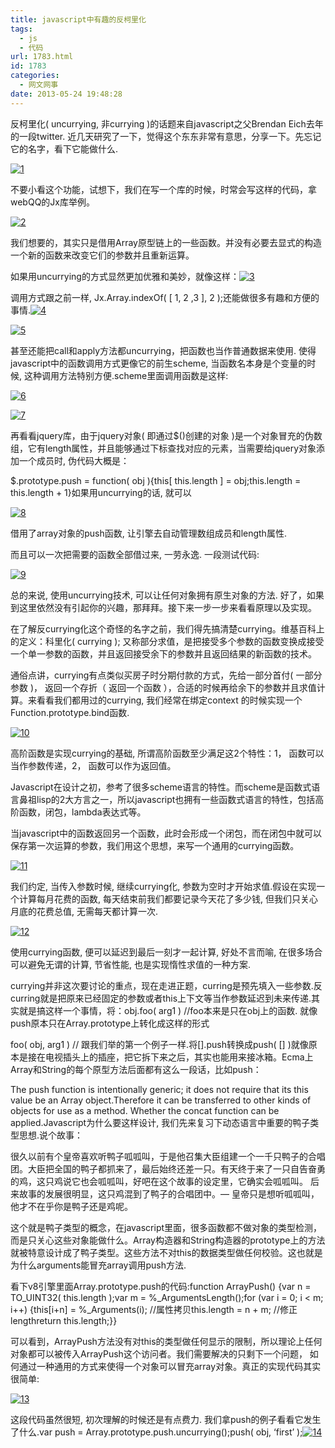 ```yaml
---
title: javascript中有趣的反柯里化
tags:
  - js
  - 代码
url: 1783.html
id: 1783
categories:
  - 网文网事
date: 2013-05-24 19:48:28
---
```


反柯里化( uncurrying, 非currying )的话题来自javascript之父Brendan Eich去年的一段twitter. 近几天研究了一下，觉得这个东东非常有意思，分享一下。先忘记它的名字，看下它能做什么.

[![](http://www.alloyteam.com/wp-content/uploads/2013/08/1.gif "1")](http://www.alloyteam.com/wp-content/uploads/2013/08/1.gif)

不要小看这个功能，试想下，我们在写一个库的时候，时常会写这样的代码，拿webQQ的Jx库举例。

[![](http://www.alloyteam.com/wp-content/uploads/2013/08/2.gif "2")](http://www.alloyteam.com/wp-content/uploads/2013/08/2.gif)

我们想要的，其实只是借用Array原型链上的一些函数。并没有必要去显式的构造一个新的函数来改变它们的参数并且重新运算。

如果用uncurrying的方式显然更加优雅和美妙，就像这样：[![](http://www.alloyteam.com/wp-content/uploads/2013/08/3.gif "3")](http://www.alloyteam.com/wp-content/uploads/2013/08/3.gif)

调用方式跟之前一样, Jx.Array.indexOf( \[ 1, 2 ,3 \], 2 );还能做很多有趣和方便的事情.[![](http://www.alloyteam.com/wp-content/uploads/2013/08/4.png "4")](http://www.alloyteam.com/wp-content/uploads/2013/08/4.png)

[![](http://www.alloyteam.com/wp-content/uploads/2013/08/5.png "5")](http://www.alloyteam.com/wp-content/uploads/2013/08/5.png)

甚至还能把call和apply方法都uncurrying，把函数也当作普通数据来使用. 使得javascript中的函数调用方式更像它的前生scheme, 当函数名本身是个变量的时候, 这种调用方法特别方便.scheme里面调用函数是这样:

[![](http://www.alloyteam.com/wp-content/uploads/2013/08/6.png "6")](http://www.alloyteam.com/wp-content/uploads/2013/08/6.png)

[![](http://www.alloyteam.com/wp-content/uploads/2013/08/7.png "7")](http://www.alloyteam.com/wp-content/uploads/2013/08/7.png)

再看看jquery库，由于jquery对象( 即通过$()创建的对象 )是一个对象冒充的伪数组，它有length属性，并且能够通过下标查找对应的元素，当需要给jquery对象添加一个成员时, 伪代码大概是：

$.prototype.push = function( obj ){this\[ this.length \] = obj;this.length = this.length + 1}如果用uncurrying的话, 就可以

[![](http://www.alloyteam.com/wp-content/uploads/2013/08/8.gif "8")](http://www.alloyteam.com/wp-content/uploads/2013/08/8.gif)

借用了array对象的push函数, 让引擎去自动管理数组成员和length属性.

而且可以一次把需要的函数全部借过来, 一劳永逸. 一段测试代码:

[![](http://www.alloyteam.com/wp-content/uploads/2013/08/9-.gif "9")](http://www.alloyteam.com/wp-content/uploads/2013/08/9-.gif)

总的来说, 使用uncurrying技术, 可以让任何对象拥有原生对象的方法. 好了，如果到这里依然没有引起你的兴趣，那拜拜。接下来一步一步来看看原理以及实现。

在了解反currying化这个奇怪的名字之前，我们得先搞清楚currying。维基百科上的定义：科里化( currying ); 又称部分求值，是把接受多个参数的函数变换成接受一个单一参数的函数，并且返回接受余下的参数并且返回结果的新函数的技术。

通俗点讲，currying有点类似买房子时分期付款的方式，先给一部分首付( 一部分参数 )， 返回一个存折（ 返回一个函数 ），合适的时候再给余下的参数并且求值计算。来看看我们都用过的currying, 我们经常在绑定context 的时候实现一个Function.prototype.bind函数.

[![](http://www.alloyteam.com/wp-content/uploads/2013/08/10.gif "10")](http://www.alloyteam.com/wp-content/uploads/2013/08/10.gif)

高阶函数是实现currying的基础, 所谓高阶函数至少满足这2个特性：1， 函数可以当作参数传递，2， 函数可以作为返回值。

Javascript在设计之初，参考了很多scheme语言的特性。而scheme是函数式语言鼻祖lisp的2大方言之一，所以javascript也拥有一些函数式语言的特性，包括高阶函数，闭包，lambda表达式等。

当javascript中的函数返回另一个函数，此时会形成一个闭包，而在闭包中就可以保存第一次运算的参数，我们用这个思想，来写一个通用的currying函数。

[![](http://www.alloyteam.com/wp-content/uploads/2013/08/11.gif "11")](http://www.alloyteam.com/wp-content/uploads/2013/08/11.gif)

我们约定, 当传入参数时候, 继续currying化, 参数为空时才开始求值.假设在实现一个计算每月花费的函数, 每天结束前我们都要记录今天花了多少钱, 但我们只关心月底的花费总值, 无需每天都计算一次.

[![](http://www.alloyteam.com/wp-content/uploads/2013/08/12.gif "12")](http://www.alloyteam.com/wp-content/uploads/2013/08/12.gif)

使用currying函数, 便可以延迟到最后一刻才一起计算, 好处不言而喻, 在很多场合可以避免无谓的计算, 节省性能, 也是实现惰性求值的一种方案.

currying并非这次要讨论的重点，现在走进正题，curring是预先填入一些参数.反curring就是把原来已经固定的参数或者this上下文等当作参数延迟到未来传递.其实就是搞这样一个事情，将：obj.foo( arg1 ) //foo本来是只在obj上的函数. 就像push原本只在Array.prototype上转化成这样的形式

foo( obj, arg1 ) // 跟我们举的第一个例子一样.将\[\].push转换成push( \[\] )就像原本是接在电视插头上的插座，把它拆下来之后，其实也能用来接冰箱。Ecma上Array和String的每个原型方法后面都有这么一段话，比如push：

The push function is intentionally generic; it does not require that its this value be an Array object.Therefore it can be transferred to other kinds of objects for use as a method. Whether the concat function can be applied.Javascript为什么要这样设计, 我们先来复习下动态语言中重要的鸭子类型思想.说个故事：

很久以前有个皇帝喜欢听鸭子呱呱叫，于是他召集大臣组建一个一千只鸭子的合唱团。大臣把全国的鸭子都抓来了，最后始终还差一只。有天终于来了一只自告奋勇的鸡，这只鸡说它也会呱呱叫，好吧在这个故事的设定里，它确实会呱呱叫。 后来故事的发展很明显，这只鸡混到了鸭子的合唱团中。— 皇帝只是想听呱呱叫，他才不在乎你是鸭子还是鸡呢。

这个就是鸭子类型的概念，在javascript里面，很多函数都不做对象的类型检测，而是只关心这些对象能做什么。Array构造器和String构造器的prototype上的方法就被特意设计成了鸭子类型。这些方法不对this的数据类型做任何校验。这也就是为什么arguments能冒充array调用push方法.

看下v8引擎里面Array.prototype.push的代码:function ArrayPush() {var n = TO_UINT32( this.length );var m = %_ArgumentsLength();for (var i = 0; i < m; i++) {this\[i+n\] = %_Arguments(i); //属性拷贝this.length = n + m; //修正lengthreturn this.length;}}

可以看到，ArrayPush方法没有对this的类型做任何显示的限制，所以理论上任何对象都可以被传入ArrayPush这个访问者。我们需要解决的只剩下一个问题， 如何通过一种通用的方式来使得一个对象可以冒充array对象。真正的实现代码其实很简单:

[![](http://www.alloyteam.com/wp-content/uploads/2013/08/13.gif "13")](http://www.alloyteam.com/wp-content/uploads/2013/08/13.gif)

这段代码虽然很短, 初次理解的时候还是有点费力. 我们拿push的例子看看它发生了什么.var push = Array.prototype.push.uncurrying();push( obj, ‘first’ );[![](http://www.alloyteam.com/wp-content/uploads/2013/08/14.gif "14")](http://www.alloyteam.com/wp-content/uploads/2013/08/14.gif)